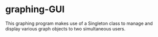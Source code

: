 # graphing-GUI
This graphing program makes use of a Singleton class to manage and display various graph objects to two simultaneous users.
